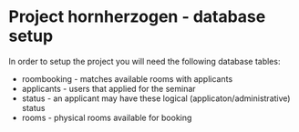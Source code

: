 # Project hornherzogen - database setup

In order to setup the project you will need the following database tables:

  * roombooking - matches available rooms with applicants
  * applicants - users that applied for the seminar
  * status - an applicant may have these logical (applicaton/administrative) status
  * rooms - physical rooms available for booking
